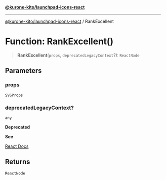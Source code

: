 [**@kurone-kito/launchpad-icons-react**](../README.md)

***

[@kurone-kito/launchpad-icons-react](../globals.md) / RankExcellent

# Function: RankExcellent()

> **RankExcellent**(`props`, `deprecatedLegacyContext`?): `ReactNode`

## Parameters

### props

`SVGProps`

### deprecatedLegacyContext?

`any`

**Deprecated**

**See**

[React Docs](https://legacy.reactjs.org/docs/legacy-context.html#referencing-context-in-lifecycle-methods)

## Returns

`ReactNode`
